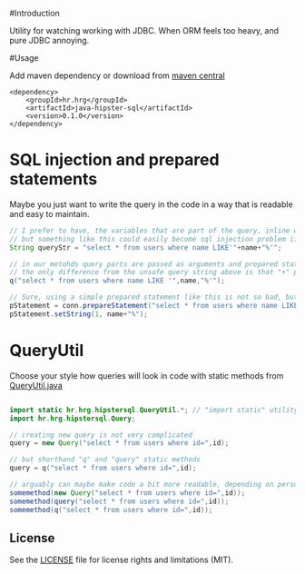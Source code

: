 #Introduction

Utility for watching working with JDBC. When ORM feels too heavy, and pure JDBC annoying.


#Usage

Add maven dependency or download from [maven central](http://repo1.maven.org/maven2/hr/hrg/java-hipster-sql/)

```
<dependency>
	<groupId>hr.hrg</groupId>
	<artifactId>java-hipster-sql</artifactId>
	<version>0.1.0</version>
</dependency>
```

# SQL injection and prepared statements
Maybe you just want to write the query in the code in a way that is readable and easy to maintain.

```java
// I prefer to have, the variables that are part of the query, inline with sql code, 
// but something like this could easily become sql injection problem if name variable comes from user input
String queryStr = "select * from users where name LIKE'"+name+"%'";

// in our metohds query parts are passed as arguments and prepared statments are used in the background 
// the only difference from the unsafe query string above is that "+" plus operator is replaced by "," comma
q("select * from users where name LIKE '",name,"%'");

// Sure, using a simple prepared statement like this is not so bad, but it gets complicated quickly
pStatement = conn.prepareStatement("select * from users where name LIKE ?");
pStatement.setString(1, name+"%");

```

# QueryUtil
Choose your style how queries will look in code with static methods from [QueryUtil.java](src/main/java/hr/hrg/hipstersql/QueryUtil.java)

```java

import static hr.hrg.hipstersql.QueryUtil.*; // "import static" utility methods from QueryUtil
import hr.hrg.hipstersql.Query;

// creating new query is not very complicated
query = new Query("select * from users where id=",id);

// but shorthand "q" and "query" static methods  
query = q("select * from users where id=",id);

// arguably can maybe make code a bit more readable, depending on personal style/preference
somemethod(new Query("select * from users where id=",id));
somemethod(query("select * from users where id=",id));
somemethod(q("select * from users where id=",id));

```

## License

See the [LICENSE](LICENSE.md) file for license rights and limitations (MIT).
